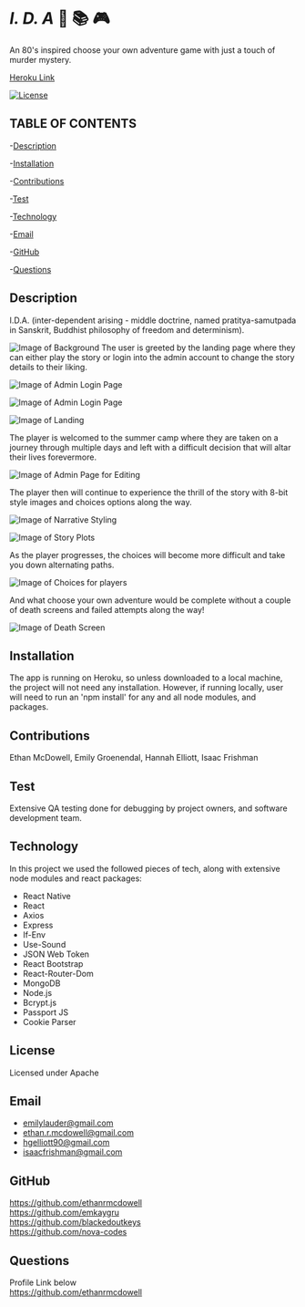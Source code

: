 # _I. D. A_ :game_die: :books: :video_game:

An 80's inspired choose your own adventure game with just a touch of murder mystery.

[Heroku Link](https://choose-adventure.herokuapp.com/)

[![License](https://img.shields.io/badge/License-Apache%202.0-blue.svg)](https://opensource.org/licenses/Apache-2.0)

## TABLE OF CONTENTS

-[Description](#Description) <br>

-[Installation](#Installation) <br>

-[Contributions](#Contributions) <br>

-[Test](#Test) <br>

-[Technology](#Technology) <br>

-[Email](#Email) <br>

-[GitHub](#Github) <br>

-[Questions](#Questions) <br>

## Description

I.D.A. (inter-dependent arising - middle doctrine, named pratitya-samutpada in Sanskrit, Buddhist philosophy of freedom and determinism).

![Image of Background ](https://github.com/ethanrmcdowell/choose-adventure/blob/main/client/public/images/main_bg.jpg)
The user is greeted by the landing page where they can either play the story or login into the admin account to change the story details to their liking.

![Image of Admin Login Page ](https://github.com/ethanrmcdowell/choose-adventure/blob/main/client/public/images/adminLogin)

![Image of Admin Login Page ](https://github.com/ethanrmcdowell/choose-adventure/blob/main/client/public/images/adminLogin2)

![Image of Landing ](https://github.com/ethanrmcdowell/choose-adventure/blob/main/client/public/images/landing_page)

The player is welcomed to the summer camp where they are taken on a journey through multiple days and left with a difficult decision that will altar their lives forevermore.

![Image of Admin Page for Editing](https://github.com/ethanrmcdowell/choose-adventure/blob/main/client/public/images/adminpage.jpg)

The player then will continue to experience the thrill of the story with 8-bit style images and choices options along the way.

![Image of Narrative Styling ](https://github.com/ethanrmcdowell/choose-adventure/blob/main/client/public/images/narrative1)

![Image of Story Plots ](https://github.com/ethanrmcdowell/choose-adventure/blob/main/client/public/images/storyPlot1)

As the player progresses, the choices will become more difficult and take you down alternating paths.

![Image of Choices for players ](https://github.com/ethanrmcdowell/choose-adventure/blob/main/client/public/images/choices)

And what choose your own adventure would be complete without a couple of death screens and failed attempts along the way!

![Image of Death Screen ](https://github.com/ethanrmcdowell/choose-adventure/blob/main/client/public/images/deathScreen)

## Installation

The app is running on Heroku, so unless downloaded to a local machine, the project will not need any installation. However, if running locally, user will need to run an 'npm install' for any and all node modules, and packages.

## Contributions

Ethan McDowell, Emily Groenendal, Hannah Elliott, Isaac Frishman

## Test

Extensive QA testing done for debugging by project owners, and software development team.

## Technology

In this project we used the followed pieces of tech, along with extensive node modules and react packages:

- React Native
- React
- Axios
- Express
- If-Env
- Use-Sound
- JSON Web Token
- React Bootstrap
- React-Router-Dom
- MongoDB
- Node.js
- Bcrypt.js
- Passport JS
- Cookie Parser

## License

Licensed under Apache

## Email

- emilylauder@gmail.com
- ethan.r.mcdowell@gmail.com
- hgelliott90@gmail.com
- isaacfrishman@gmail.com

## GitHub

https://github.com/ethanrmcdowell <br>
https://github.com/emkaygru <br>
https://github.com/blackedoutkeys <br>
https://github.com/nova-codes <br>

## Questions

Profile Link below <br>
https://github.com/ethanrmcdowell <br>
